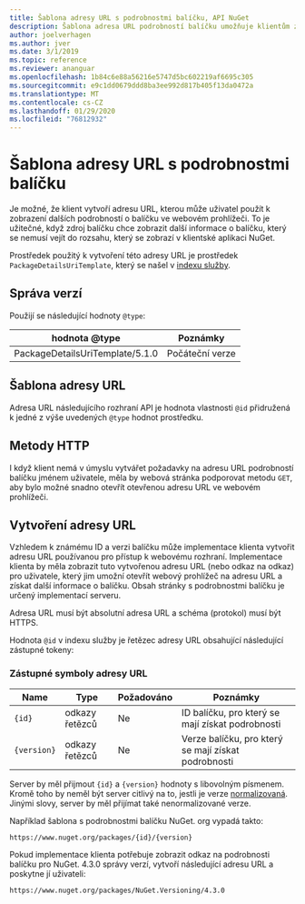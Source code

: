 ```yaml
---
title: Šablona adresy URL s podrobnostmi balíčku, API NuGet
description: Šablona adresa URL podrobností balíčku umožňuje klientům zobrazit v uživatelském rozhraní webový odkaz na další podrobnosti balíčku.
author: joelverhagen
ms.author: jver
ms.date: 3/1/2019
ms.topic: reference
ms.reviewer: ananguar
ms.openlocfilehash: 1b84c6e88a56216e5747d5bc602219af6695c305
ms.sourcegitcommit: e9c1dd0679ddd8ba3ee992d817b405f13da0472a
ms.translationtype: MT
ms.contentlocale: cs-CZ
ms.lasthandoff: 01/29/2020
ms.locfileid: "76812932"
---
```

# <a name="package-details-url-template"></a>Šablona adresy URL s podrobnostmi balíčku

Je možné, že klient vytvoří adresu URL, kterou může uživatel použít k zobrazení dalších podrobností o balíčku ve webovém prohlížeči. To je užitečné, když zdroj balíčku chce zobrazit další informace o balíčku, který se nemusí vejít do rozsahu, který se zobrazí v klientské aplikaci NuGet.

Prostředek použitý k vytvoření této adresy URL je prostředek `PackageDetailsUriTemplate`, který se našel v [indexu služby](service-index.md).

## <a name="versioning"></a>Správa verzí

Použijí se následující hodnoty `@type`:

hodnota @type                     | Poznámky
------------------------------- | -----
PackageDetailsUriTemplate/5.1.0 | Počáteční verze

## <a name="url-template"></a>Šablona adresy URL

Adresa URL následujícího rozhraní API je hodnota vlastnosti `@id` přidružená k jedné z výše uvedených `@type` hodnot prostředku.

## <a name="http-methods"></a>Metody HTTP

I když klient nemá v úmyslu vytvářet požadavky na adresu URL podrobností balíčku jménem uživatele, měla by webová stránka podporovat metodu `GET`, aby bylo možné snadno otevřít otevřenou adresu URL ve webovém prohlížeči.

## <a name="construct-the-url"></a>Vytvoření adresy URL

Vzhledem k známému ID a verzi balíčku může implementace klienta vytvořit adresu URL používanou pro přístup k webovému rozhraní. Implementace klienta by měla zobrazit tuto vytvořenou adresu URL (nebo odkaz na odkaz) pro uživatele, který jim umožní otevřít webový prohlížeč na adresu URL a získat další informace o balíčku. Obsah stránky s podrobnostmi balíčku je určený implementací serveru.

Adresa URL musí být absolutní adresa URL a schéma (protokol) musí být HTTPS.

Hodnota `@id` v indexu služby je řetězec adresy URL obsahující následující zástupné tokeny:

### <a name="url-placeholders"></a>Zástupné symboly adresy URL

Name        | Type    | Požadováno | Poznámky
----------- | ------- | -------- | -----
`{id}`      | odkazy řetězců  | Ne       | ID balíčku, pro který se mají získat podrobnosti
`{version}` | odkazy řetězců  | Ne       | Verze balíčku, pro který se mají získat podrobnosti

Server by měl přijmout `{id}` a `{version}` hodnoty s libovolným písmenem. Kromě toho by neměl být server citlivý na to, jestli je verze [normalizovaná](../concepts/package-versioning.md#normalized-version-numbers). Jinými slovy, server by měl přijímat také nenormalizované verze.

Například šablona s podrobnostmi balíčku NuGet. org vypadá takto:

    https://www.nuget.org/packages/{id}/{version}

Pokud implementace klienta potřebuje zobrazit odkaz na podrobnosti balíčku pro NuGet. 4.3.0 správy verzí, vytvoří následující adresu URL a poskytne jí uživateli:

    https://www.nuget.org/packages/NuGet.Versioning/4.3.0

